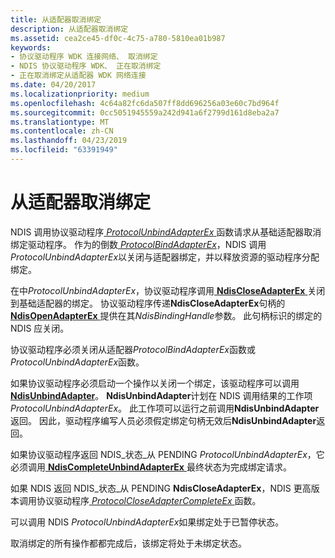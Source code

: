 ```yaml
---
title: 从适配器取消绑定
description: 从适配器取消绑定
ms.assetid: cea2ce45-df0c-4c75-a780-5810ea01b987
keywords:
- 协议驱动程序 WDK 连接网络、 取消绑定
- NDIS 协议驱动程序 WDK、 正在取消绑定
- 正在取消绑定从适配器 WDK 网络连接
ms.date: 04/20/2017
ms.localizationpriority: medium
ms.openlocfilehash: 4c64a82fc6da507ff8dd696256a03e60c7bd964f
ms.sourcegitcommit: 0cc5051945559a242d941a6f2799d161d8eba2a7
ms.translationtype: MT
ms.contentlocale: zh-CN
ms.lasthandoff: 04/23/2019
ms.locfileid: "63391949"
---
```

# <a name="unbinding-from-an-adapter"></a>从适配器取消绑定





NDIS 调用协议驱动程序[ *ProtocolUnbindAdapterEx* ](https://msdn.microsoft.com/library/windows/hardware/ff570278)函数请求从基础适配器取消绑定驱动程序。 作为的倒数[ *ProtocolBindAdapterEx*](https://msdn.microsoft.com/library/windows/hardware/ff570220)，NDIS 调用*ProtocolUnbindAdapterEx*以关闭与适配器绑定，并以释放资源的驱动程序分配绑定。

在中*ProtocolUnbindAdapterEx*，协议驱动程序调用[ **NdisCloseAdapterEx** ](https://msdn.microsoft.com/library/windows/hardware/ff561640)关闭到基础适配器的绑定。 协议驱动程序传递**NdisCloseAdapterEx**句柄的[ **NdisOpenAdapterEx** ](https://msdn.microsoft.com/library/windows/hardware/ff563715)提供在其*NdisBindingHandle*参数。 此句柄标识的绑定的 NDIS 应关闭。

协议驱动程序必须关闭从适配器*ProtocolBindAdapterEx*函数或*ProtocolUnbindAdapterEx*函数。

如果协议驱动程序必须启动一个操作以关闭一个绑定，该驱动程序可以调用[ **NdisUnbindAdapter**](https://msdn.microsoft.com/library/windows/hardware/ff564630)。 **NdisUnbindAdapter**计划在 NDIS 调用结果的工作项*ProtocolUnbindAdapterEx*。 此工作项可以运行之前调用**NdisUnbindAdapter**返回。 因此，驱动程序编写人员必须假定绑定句柄无效后**NdisUnbindAdapter**返回。

如果协议驱动程序返回 NDIS\_状态\_从 PENDING *ProtocolUnbindAdapterEx*，它必须调用[ **NdisCompleteUnbindAdapterEx** ](https://msdn.microsoft.com/library/windows/hardware/ff561708)最终状态为完成绑定请求。

如果 NDIS 返回 NDIS\_状态\_从 PENDING **NdisCloseAdapterEx**，NDIS 更高版本调用协议驱动程序[ *ProtocolCloseAdapterCompleteEx* ](https://msdn.microsoft.com/library/windows/hardware/ff570236)函数。

可以调用 NDIS *ProtocolUnbindAdapterEx*如果绑定处于已暂停状态。

取消绑定的所有操作都都完成后，该绑定将处于未绑定状态。

 

 





